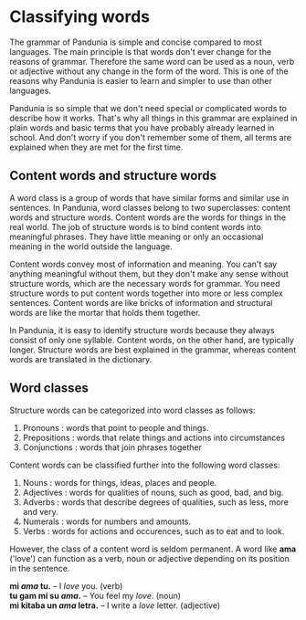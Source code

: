 # Classifying words

The grammar of Pandunia is simple and concise compared to most languages.
The main principle is that words don't ever change for the reasons of grammar.
Therefore the same word can be used as a noun, verb or adjective
without any change in the form of the word.
This is one of the reasons why Pandunia is easier to learn and simpler to use than other languages.

Pandunia is so simple that we don't need special or complicated words to describe how it works.
That's why all things in this grammar are explained in plain words
and basic terms that you have probably already learned in school.
And don't worry if you don't remember some of them,
all terms are explained when they are met for the first time.


## Content words and structure words

A word class is a group of words that have similar forms and similar use in sentences.
In Pandunia, word classes belong to two superclasses: content words and structure words.
Content words are the words for things in the real world.
The job of structure words is to bind content words into meaningful phrases.
They have little meaning or only an occasional meaning in the world outside the language.

Content words convey most of information and meaning.
You can't say anything meaningful without them,
but they don't make any sense without structure words,
which are the necessary words for grammar.
You need structure words to put content words together into more or less complex sentences.
Content words are like bricks of information and structural words are like the mortar that holds them together.

In Pandunia, it is easy to identify structure words because they always consist of only one syllable.
Content words, on the other hand, are typically longer.
Structure words are best explained in the grammar,
whereas content words are translated in the dictionary.

## Word classes

Structure words can be categorized into word classes as follows:

1. Pronouns : words that point to people and things.
2. Prepositions : words that relate things and actions into circumstances
3. Conjunctions : words that join phrases together

Content words can be classified further into the following word classes:

1. Nouns : words for things, ideas, places and people.
2. Adjectives : words for qualities of nouns, such as good, bad, and big.
3. Adverbs : words that describe degrees of qualities, such as less, more and very.
4. Numerals : words for numbers and amounts.
5. Verbs : words for actions and occurences, such as to eat and to look.

However, the class of a content word is seldom permanent.
A word like
**ama**
('love') can function as a verb, noun or adjective
depending on its position in the sentence.

**mi _ama_ tu.**
– I _love_ you. (verb)  
**tu gam mi su _ama_.**
– You feel my _love_. (noun)  
**mi kitaba un _ama_ letra.**
– I write a _love_ letter. (adjective)

